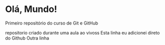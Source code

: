 # Olá, Mundo!
 Primeiro repositório do curso de Git e GitHub

repositorio criado durante uma aula ao vivoss
Esta  linha eu adicionei direto do  Github
Outra linha
